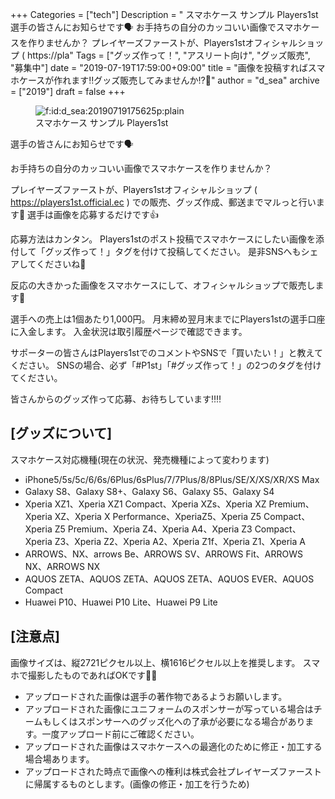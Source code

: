 +++
Categories = ["tech"]
Description = " スマホケース サンプル Players1st  選手の皆さんにお知らせです🗣  お手持ちの自分のカッコいい画像でスマホケースを作りませんか？  プレイヤーズファーストが、Players1stオフィシャルショップ ( https://pla"
Tags = ["グッズ作って！", "アスリート向け", "グッズ販売", "募集中"]
date = "2019-07-19T17:59:00+09:00"
title = "画像を投稿すればスマホケースが作れます‼️グッズ販売してみませんか⁉️🛒"
author = "d_sea"
archive = ["2019"]
draft = false
+++

<body>
<p><figure class="figure-image figure-image-fotolife" title="スマホケース サンプル Players1st"><span itemscope itemtype="http://schema.org/Photograph"><img src="https://cdn-ak.f.st-hatena.com/images/fotolife/d/d_sea/20190719/20190719175625.png" alt="f:id:d_sea:20190719175625p:plain" title="f:id:d_sea:20190719175625p:plain" class="hatena-fotolife" itemprop="image"></span><figcaption>スマホケース サンプル Players1st</figcaption></figure></p>

<p>選手の皆さんにお知らせです🗣</p>

<p>お手持ちの自分のカッコいい画像でスマホケースを作りませんか？</p>

<p>プレイヤーズファーストが、Players1stオフィシャルショップ ( <a href="https://players1st.official.ec">https://players1st.official.ec</a> ) での販売、グッズ作成、郵送までマルっと行います💪
選手は画像を応募するだけです👍</p>

<p>応募方法はカンタン。
Players1stのポスト投稿でスマホケースにしたい画像を添付して「グッズ作って！」タグを付けて投稿してください。
是非SNSへもシェアしてくださいね🙏</p>

<p>反応の大きかった画像をスマホケースにして、オフィシャルショップで販売します🛒</p>

<p>選手への売上は1個あたり1,000円。
月末締め翌月末までにPlayers1stの選手口座に入金します。
入金状況は取引履歴ページで確認できます。</p>

<p>サポーターの皆さんはPlayers1stでのコメントやSNSで「買いたい！」と教えてください。
SNSの場合、必ず「#P1st」「#グッズ作って！」の2つのタグを付けてください。</p>

<p>皆さんからのグッズ作って応募、お待ちしています‼️‼️</p>

<h2>[グッズについて]</h2>

<p>スマホケース対応機種(現在の状況、発売機種によって変わります)</p>

<ul>
<li>iPhone5/5s/5c/6/6s/6Plus/6sPlus/7/7Plus/8/8Plus/SE/X/XS/XR/XS Max</li>
<li>Galaxy S8、Galaxy S8+、Galaxy S6、Galaxy S5、Galaxy S4</li>
<li>Xperia XZ1、Xperia XZ1 Compact、Xperia XZs、Xperia XZ Premium、Xperia XZ、Xperia X Performance、XperiaZ5、Xperia Z5 Compact、Xperia Z5 Premium、Xperia Z4、Xperia A4、Xperia Z3 Compact、Xperia Z3、Xperia Z2、Xperia A2、Xperia Z1f、Xperia Z1、Xperia A</li>
<li>ARROWS、NX、arrows Be、ARROWS SV、ARROWS Fit、ARROWS NX、ARROWS NX</li>
<li>AQUOS ZETA、AQUOS ZETA、AQUOS ZETA、AQUOS EVER、AQUOS Compact</li>
<li>Huawei P10、Huawei P10 Lite、Huawei P9 Lite</li>
</ul>


<h2>[注意点]</h2>

<p>画像サイズは、縦2721ピクセル以上、横1616ピクセル以上を推奨します。
スマホで撮影したものであればOKです🙆‍♂️</p>

<ul>
<li>アップロードされた画像は選手の著作物であるようお願いします。</li>
<li>アップロードされた画像にユニフォームのスポンサーが写っている場合はチームもしくはスポンサーへのグッズ化への了承が必要になる場合があります。一度アップロード前にご確認ください。</li>
<li>アップロードされた画像はスマホケースへの最適化のために修正・加工する場合場あります。</li>
<li>アップロードされた時点で画像への権利は株式会社プレイヤーズファーストに帰属するものとします。(画像の修正・加工を行うため)</li>
</ul>

</body>
